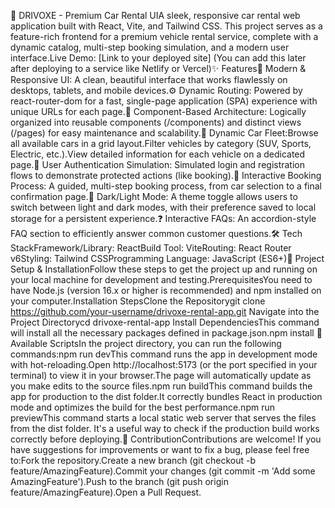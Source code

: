 🚗 DRIVOXE - Premium Car Rental UIA sleek, responsive car rental web application built with React, Vite, and Tailwind CSS. This project serves as a feature-rich frontend for a premium vehicle rental service, complete with a dynamic catalog, multi-step booking simulation, and a modern user interface.Live Demo: [Link to your deployed site] (You can add this later after deploying to a service like Netlify or Vercel)✨ Features🎨 Modern & Responsive UI: A clean, beautiful interface that works flawlessly on desktops, tablets, and mobile devices.⚙️ Dynamic Routing: Powered by react-router-dom for a fast, single-page application (SPA) experience with unique URLs for each page.🧩 Component-Based Architecture: Logically organized into reusable components (/components) and distinct views (/pages) for easy maintenance and scalability.🚗 Dynamic Car Fleet:Browse all available cars in a grid layout.Filter vehicles by category (SUV, Sports, Electric, etc.).View detailed information for each vehicle on a dedicated page.🔐 User Authentication Simulation: Simulated login and registration flows to demonstrate protected actions (like booking).📝 Interactive Booking Process: A guided, multi-step booking process, from car selection to a final confirmation page.🌙 Dark/Light Mode: A theme toggle allows users to switch between light and dark modes, with their preference saved to local storage for a persistent experience.❓ Interactive FAQs: An accordion-style FAQ section to efficiently answer common customer questions.🛠️ Tech StackFramework/Library: ReactBuild Tool: ViteRouting: React Router v6Styling: Tailwind CSSProgramming Language: JavaScript (ES6+)🚀 Project Setup & InstallationFollow these steps to get the project up and running on your local machine for development and testing.PrerequisitesYou need to have Node.js (version 16.x or higher is recommended) and npm installed on your computer.Installation StepsClone the Repositorygit clone https://github.com/your-username/drivoxe-rental-app.git
Navigate into the Project Directorycd drivoxe-rental-app
Install DependenciesThis command will install all the necessary packages defined in package.json.npm install
📜 Available ScriptsIn the project directory, you can run the following commands:npm run devThis command runs the app in development mode with hot-reloading.Open http://localhost:5173 (or the port specified in your terminal) to view it in your browser.The page will automatically update as you make edits to the source files.npm run buildThis command builds the app for production to the dist folder.It correctly bundles React in production mode and optimizes the build for the best performance.npm run previewThis command starts a local static web server that serves the files from the dist folder. It's a useful way to check if the production build works correctly before deploying.🤝 ContributionContributions are welcome! If you have suggestions for improvements or want to fix a bug, please feel free to:Fork the repository.Create a new branch (git checkout -b feature/AmazingFeature).Commit your changes (git commit -m 'Add some AmazingFeature').Push to the branch (git push origin feature/AmazingFeature).Open a Pull Request.
